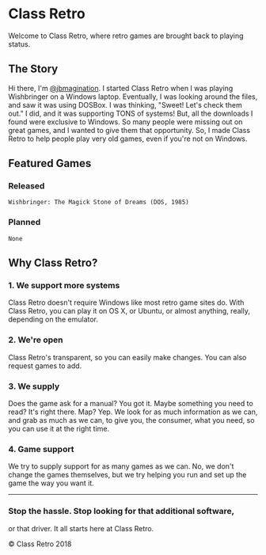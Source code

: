 # Class Retro

Welcome to Class Retro, where retro games are brought back to playing status.


## The Story

Hi there, I'm [@jbmagination](https://github.com/jbmagination). I started Class Retro when I was playing Wishbringer on a Windows laptop. Eventually, I was looking around the files, and saw it was using DOSBox. I was thinking, "Sweet! Let's check them out." I did, and it was supporting TONS of systems! But, all the downloads I found were exclusive to Windows. So many people were missing out on great games, and I wanted to give them that opportunity. So, I made Class Retro to help people play very old games, even if you're not on Windows. 

## Featured Games

### Released
```
Wishbringer: The Magick Stone of Dreams (DOS, 1985)
```

### Planned
```
None
```

## Why Class Retro?

### 1. We support more systems
Class Retro doesn't require Windows like most retro game sites do. With Class Retro, you can play it on OS X, or Ubuntu, or almost anything, really, depending on the emulator.

### 2. We're open
Class Retro's transparent, so you can easily make changes. You can also request games to add.

### 3. We supply
Does the game ask for a manual? You got it. Maybe something you need to read? It's right there. Map? Yep. We look for as much information as we can, and grab as much as we can, to give you, the consumer, what you need, so you can use it at the right time.

### 4. Game support
We try to supply support for as many games as we can. No, we don't change the games themselves, but we try helping you run and set up the game the way you want it.

---

### Stop the hassle. Stop looking for that additional software,
or that driver. It all starts here at Class Retro.


<p>&#169; Class Retro 2018</p>
